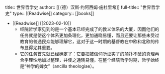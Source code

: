 title:: 世界哲学史
author:: [[（德）汉斯·约阿西姆·施杜里希]]
full-title:: "世界哲学史"
type:: [[Readwise]]
category:: [[books]]

- [[Readwise]] [[2023-02-10]]
	- 经院哲学家见到的是一个基本已经完成了的教义体系的大厦，因而他们的任务就是使这个体系更加条理化，更加通晓易懂，而且还要让那些未受过教育的普通民众能够理解它，这对于这一时期的基督教在中欧和北欧的传布显得尤其重要。
	- 它的任务首先就已经确定了：它要把被信仰所证实了的颠扑不破的真理再合乎理性地加以整理，并使之通晓易懂。在整个经院哲学时期，哲学始终是“神学的婢女”（ancilla theologiae）。